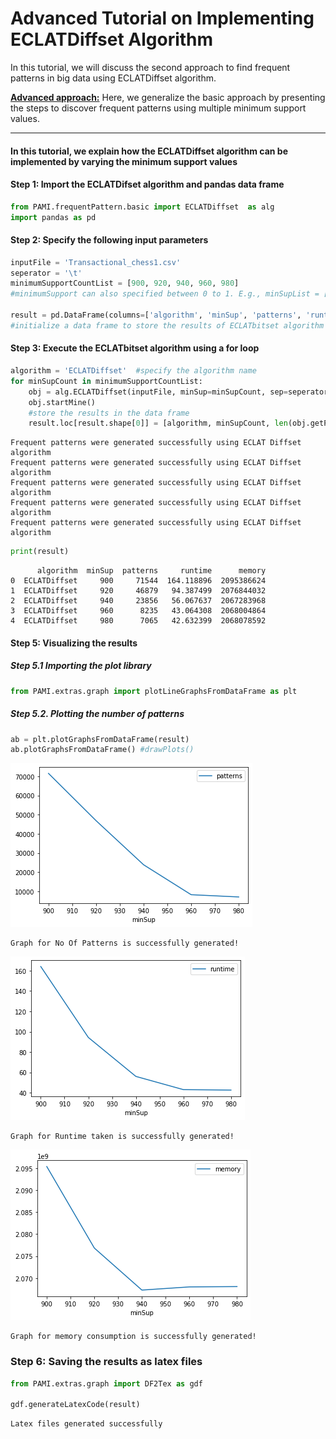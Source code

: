 # Advanced Tutorial on Implementing ECLATDiffset Algorithm

In this tutorial, we will discuss the second approach to find frequent patterns in big data using ECLATDiffset algorithm.

[__Advanced approach:__](#advApproach) Here, we generalize the basic approach by presenting the steps to discover frequent patterns using multiple minimum support values.

***

#### In this tutorial, we explain how the ECLATDiffset algorithm  can be implemented by varying the minimum support values

#### Step 1: Import the ECLATDifset algorithm and pandas data frame


```python
from PAMI.frequentPattern.basic import ECLATDiffset  as alg
import pandas as pd
```

#### Step 2: Specify the following input parameters


```python
inputFile = 'Transactional_chess1.csv'
seperator = '\t'
minimumSupportCountList = [900, 920, 940, 960, 980] 
#minimumSupport can also specified between 0 to 1. E.g., minSupList = [0.005, 0.006, 0.007, 0.008, 0.009]

result = pd.DataFrame(columns=['algorithm', 'minSup', 'patterns', 'runtime', 'memory']) 
#initialize a data frame to store the results of ECLATbitset algorithm
```

#### Step 3: Execute the ECLATbitset algorithm using a for loop


```python
algorithm = 'ECLATDiffset'  #specify the algorithm name
for minSupCount in minimumSupportCountList:
    obj = alg.ECLATDiffset(inputFile, minSup=minSupCount, sep=seperator)
    obj.startMine()
    #store the results in the data frame
    result.loc[result.shape[0]] = [algorithm, minSupCount, len(obj.getPatterns()), obj.getRuntime(), obj.getMemoryRSS()]

```

    Frequent patterns were generated successfully using ECLAT Diffset algorithm
    Frequent patterns were generated successfully using ECLAT Diffset algorithm
    Frequent patterns were generated successfully using ECLAT Diffset algorithm
    Frequent patterns were generated successfully using ECLAT Diffset algorithm
    Frequent patterns were generated successfully using ECLAT Diffset algorithm



```python
print(result)
```

          algorithm  minSup  patterns     runtime      memory
    0  ECLATDiffset     900     71544  164.118896  2095386624
    1  ECLATDiffset     920     46879   94.387499  2076844032
    2  ECLATDiffset     940     23856   56.067637  2067283968
    3  ECLATDiffset     960      8235   43.064308  2068004864
    4  ECLATDiffset     980      7065   42.632399  2068078592


#### Step 5: Visualizing the results

##### Step 5.1 Importing the plot library


```python
from PAMI.extras.graph import plotLineGraphsFromDataFrame as plt
```

##### Step 5.2. Plotting the number of patterns


```python
ab = plt.plotGraphsFromDataFrame(result)
ab.plotGraphsFromDataFrame() #drawPlots()
```


    
![png](output_15_0.png)
    


    Graph for No Of Patterns is successfully generated!



    
![png](output_15_2.png)
    


    Graph for Runtime taken is successfully generated!



    
![png](output_15_4.png)
    


    Graph for memory consumption is successfully generated!


### Step 6: Saving the results as latex files

```python
from PAMI.extras.graph import DF2Tex as gdf

gdf.generateLatexCode(result)
```

    Latex files generated successfully



```python

```
